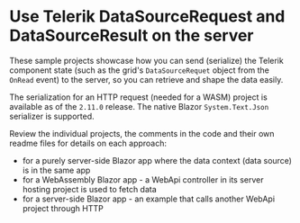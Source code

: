 # Use Telerik DataSourceRequest and DataSourceResult on the server

These sample projects showcase how you can send (serialize) the Telerik component state (such as the grid's `DataSourceRequet` object from the `OnRead` event) to the server, so you can retrieve and shape the data easily.

The serialization for an HTTP request (needed for a WASM) project is available as of the `2.11.0` release. The native Blazor `System.Text.Json` serializer is supported.

Review the individual projects, the comments in the code and their own readme files for details on each approach:

* for a purely server-side Blazor app where the data context (data source) is in the same app
* for a WebAssembly Blazor app - a WebApi controller in its server hosting project is used to fetch data
* for a server-side Blazor app - an example that calls another WebApi project through HTTP